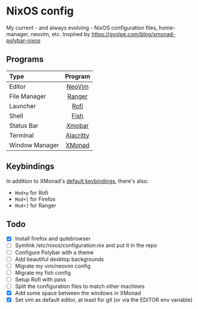 # NixOS config

My current - and always evolving - NixOS configuration files, home-manager, neovim, etc.
Inspired by https://gvolpe.com/blog/xmonad-polybar-nixos

## Programs

| Type           | Program      |
| :------------- | :----------: |
| Editor         | [NeoVim](https://neovim.io/) |
| File Manager   | [Ranger](https://ranger.github.io/) |
| Launcher       | [Rofi](https://github.com/davatorium/rofi) |
| Shell          | [Fish](https://fishshell.com/) |
| Status Bar     | [Xmobar](https://github.com/jaor/xmobar) |
| Terminal       | [Alacritty](https://github.com/alacritty/alacritty) |
| Window Manager | [XMonad](https://xmonad.org/) |

## Keybindings

In addition to XMonad's [default keybindings](https://xmonad.org/images/cheat/xmbindings.png),
there's also:

* `Mod+p` for Rofi
* `Mod+[` for Firefox
* `Mod+]` for Ranger

## Todo

- [x] Install firefox and qutebrowser
- [ ] Symlink /etc/nixos/configuration.nix and put it in the repo
- [ ] Configure Polybar with a theme
- [ ] Add beautiful desktop backgrounds
- [ ] Migrate my vim/neovim config
- [ ] Migrate my fish config
- [ ] Setup Rofi with pass
- [ ] Split the configuration files to match other machines
- [x] Add some space between the windows in XMonad
- [x] Set vim as default editor, at least for git (or via the EDITOR env variable)
